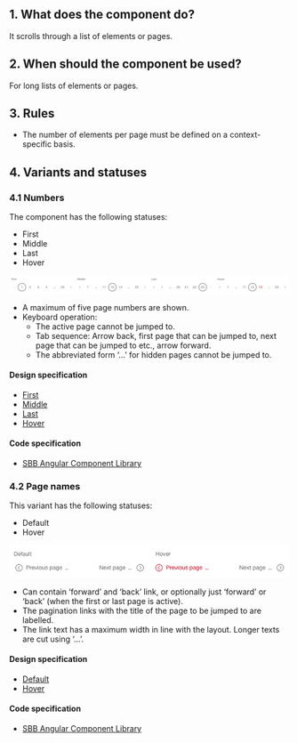 ## 1. What does the component do?
It scrolls through a list of elements or pages.

## 2. When should the component be used?
For long lists of elements or pages.

## 3. Rules
* The number of elements per page must be defined on a context-specific basis.

## 4. Variants and statuses 
### 4.1 Numbers
The component has the following statuses:
* First
* Middle
* Last
* Hover

![Image of the pagination component with numbers](https://raw.githubusercontent.com/sbb-design-systems/design-system-website-documentation/master/documentation/components/pagination/images/pagination_numbers.png 'class: image')
* A maximum of five page numbers are shown.
* Keyboard operation:
    * The active page cannot be jumped to.
    * Tab sequence: Arrow back, first page that can be jumped to, next page that can be jumped to etc., arrow forward.
    * The abbreviated form ‘…’ for hidden pages cannot be jumped to.

#### Design specification
* [First](https://sbb.invisionapp.com/d/main#/console/15744722/328136679/inspect)
* [Middle](https://sbb.invisionapp.com/d/main#/console/15744722/328136680/inspect)
* [Last](https://sbb.invisionapp.com/d/main#/console/15744722/328136681/inspect)
* [Hover](https://sbb.invisionapp.com/d/main#/console/15744722/328136682/inspect)

#### Code specification
* [SBB Angular Component Library](https://sbb-angular.app.sbb.ch/latest/content/pagination)

### 4.2 Page names
This variant has the following statuses:
* Default
* Hover

![Image of the pagination component with page names](https://raw.githubusercontent.com/sbb-design-systems/design-system-website-documentation/master/documentation/components/pagination/images/pagination_pages.png 'class: image')
* Can contain ‘forward’ and ‘back’ link, or optionally just ‘forward’ or ‘back’ (when the first or last page is active).
* The pagination links with the title of the page to be jumped to are labelled.
* The link text has a maximum width in line with the layout. Longer texts are cut using ‘…’.

#### Design specification
* [Default](https://sbb.invisionapp.com/d/main#/console/15744722/328136683/inspect)
* [Hover](https://sbb.invisionapp.com/d/main#/console/15744722/328136684/inspect)

#### Code specification
* [SBB Angular Component Library](https://sbb-angular.app.sbb.ch/latest/content/pagination)